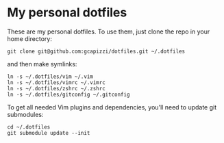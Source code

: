 # My personal dotfiles

These are my personal dotfiles. To use them, just clone the repo in your
home directory:

    git clone git@github.com:gcapizzi/dotfiles.git ~/.dotfiles

and then make symlinks:

    ln -s ~/.dotfiles/vim ~/.vim
    ln -s ~/.dotfiles/vimrc ~/.vimrc
    ln -s ~/.dotfiles/zshrc ~/.zshrc
    ln -s ~/.dotfiles/gitconfig ~/.gitconfig

To get all needed Vim plugins and dependencies, you'll need to update
git submodules:

    cd ~/.dotfiles
    git submodule update --init

